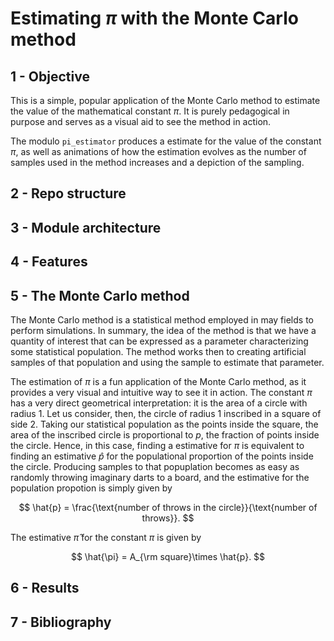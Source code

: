 # Estimating $\pi$ with the Monte Carlo method

## 1 - Objective

This is a simple, popular application of the Monte Carlo method to estimate the value of the mathematical constant $\pi$. It is purely pedagogical in purpose and serves as a visual aid to see the method in action.

The modulo `pi_estimator` produces a estimate for the value of the constant $\pi$, as well as animations of how the estimation evolves as the number of samples used in the method increases and a depiction of the sampling.

## 2 - Repo structure

## 3 - Module architecture

## 4 - Features

## 5 - The Monte Carlo method

The Monte Carlo method is a statistical method employed in may fields to perform simulations. In summary, the idea of the method is that we have a quantity of interest that can be expressed as a parameter characterizing some statistical population. The method works then to creating artificial samples of that population and using the sample to estimate that parameter.

The estimation of $\pi$ is a fun application of the Monte Carlo method, as it provides a very visual and intuitive way to see it in action. The constant $\pi$ has a very direct geometrical interpretation: it is the area of a circle with radius 1. Let us consider, then, the circle of radius 1 inscribed in a square of side 2. Taking our statistical population as the points inside the square, the area of the inscribed circle is proportional to $p$, the fraction of points inside the circle. Hence, in this case, finding a estimative for $\pi$ is equivalent to finding an estimative $\hat{p}$ for the populational proportion of the points inside the circle. Producing samples to that popuplation becomes as easy as randomly throwing imaginary darts to a board, and the estimative for the population propotion is simply given by

$$
\hat{p} = \frac{\text{number of throws in the circle}}{\text{number of throws}}.
$$

The estimative $\hat{\pi}$ for the constant $\pi$ is given by

$$
\hat{\pi} = A_{\rm square}\times \hat{p}.
$$


## 6 - Results

## 7 - Bibliography
